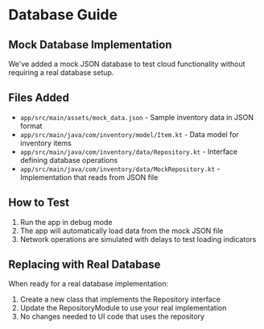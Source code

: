 # Database Guide

## Mock Database Implementation

We've added a mock JSON database to test cloud functionality without requiring a real database setup.

## Files Added

- `app/src/main/assets/mock_data.json` - Sample inventory data in JSON format
- `app/src/main/java/com/inventory/model/Item.kt` - Data model for inventory items
- `app/src/main/java/com/inventory/data/Repository.kt` - Interface defining database operations
- `app/src/main/java/com/inventory/data/MockRepository.kt` - Implementation that reads from JSON file

## How to Test

1. Run the app in debug mode
2. The app will automatically load data from the mock JSON file
3. Network operations are simulated with delays to test loading indicators

## Replacing with Real Database

When ready for a real database implementation:

1. Create a new class that implements the Repository interface
2. Update the RepositoryModule to use your real implementation
3. No changes needed to UI code that uses the repository 